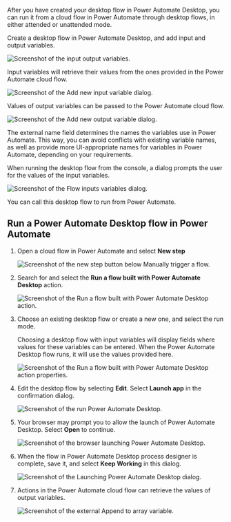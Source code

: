 After you have created your desktop flow in Power Automate Desktop, you can run it from a cloud flow in Power Automate through desktop flows, in either attended or unattended mode.

Create a desktop flow in Power Automate Desktop, and add input and output variables.

![Screenshot of the input output variables.](..\media\input-output-variables.png)

Input variables will retrieve their values from the ones provided in the Power Automate cloud flow.

![Screenshot of the Add new input variable dialog.](..\media\new-input-variable.png)

Values of output variables can be passed to the Power Automate cloud flow.

![Screenshot of the Add new output variable dialog.](..\media\new-output-variable.png)

The external name field determines the names the variables use in Power Automate. This way, you can avoid conflicts with existing variable names, as well as provide more UI-appropriate names for variables in Power Automate, depending on your requirements.

When running the desktop flow from the console, a dialog prompts the user for the values of the input variables.

   ![Screenshot of the Flow inputs variables dialog.](..\media\input-variable-dialog.png)

You can call this desktop flow to run from Power Automate.

## Run a Power Automate Desktop flow in Power Automate

1. Open a cloud flow in Power Automate and select **New step**

   ![Screenshot of the new step button below Manually trigger a flow.](..\media\new-step.png)

1. Search for and select the **Run a flow built with Power Automate Desktop** action.

   ![Screenshot of the Run a flow built with Power Automate Desktop action.](..\media\run-flow-built-by-pad.png)

1. Choose an existing desktop flow or create a new one, and select the run mode.

   Choosing a desktop flow with input variables will display fields where values for these variables can be entered. When the Power Automate Desktop flow runs, it will use the values provided here.

   ![Screenshot of the Run a flow built with Power Automate Desktop action properties.](..\media\run-flow-pad-action-properties.png)

1. Edit the desktop flow by selecting **Edit**. Select **Launch app** in the confirmation dialog.

   ![Screenshot of the run Power Automate Desktop.](..\media\run-pad.png)

1. Your browser may prompt you to allow the launch of Power Automate Desktop. Select **Open** to continue.

   ![Screenshot of the browser launching Power Automate Desktop.](..\media\browser-launch-pad.png)

1. When the flow in Power Automate Desktop process designer is complete, save it, and select **Keep Working** in this dialog.

   ![Screenshot of the Launching Power Automate Desktop dialog.](..\media\pad-launched-dialog.png)

1. Actions in the Power Automate cloud flow can retrieve the values of output variables.

   ![Screenshot of the external Append to array variable.](..\media\external-variable.png)
